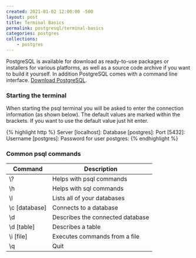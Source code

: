 ```yaml
---
created: 2021-01-02 12:00:00 -500
layout: post
title: Terminal Basics
permalink: postgresql/terminal-basics
categories: postgres
collections: 
    - postgres
---
```


PostgreSQL is available for download as ready-to-use packages or installers for various platforms, as well as a source code archive if you want to build it yourself. In addition PostgreSQL comes with a command line interface.
[Download PostgreSQL](https://www.postgresql.org/download/).

### Starting the terminal

When starting the psql terminal you will be asked to enter the connection information (as shown below). 
The default values are marked within the brackets.
If you want to use the default value just hit enter.

{% highlight http %}
Server [localhost]:
Database [postgres]:
Port [5432]:
Username [postgres]:
Password for user postgres: 
{% endhighlight %}

### Common psql commands

<table>
    <thead>
        <tr>
            <th>Command</th>
            <th>Description</th>
        </tr>
    </thead>
    <tbody>
        <tr>
            <td>\?</td>
            <td>Helps with psql commands</td>
        </tr>
        <tr>
            <td>\h</td>
            <td>Helps with sql commands</td>
        </tr>
        <tr>
            <td>\l</td>
            <td>Lists all of your databases</td>
        </tr>
        <tr>
            <td>\c [database]</td>
            <td>Connects to a database</td>
        </tr>
        <tr>
            <td>\d</td>
            <td>Describes the connected database</td>
        </tr>
        <tr>
            <td>\d [table]</td>
            <td>Describes a table</td>
        </tr>
        <tr>
            <td>\i [file]</td>
            <td>Executes commands from a file</td>
        </tr>
        <tr>
            <td>\q</td>
            <td>Quit</td>
        </tr>
    </tbody>
</table>
